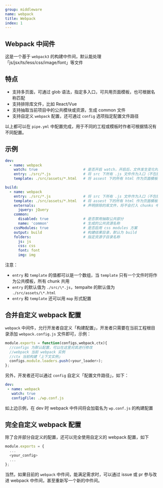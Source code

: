 ```yaml
---
group: middleware
name: webpack
title: Webpack
index: 1
---
```


## Webpack 中间件

这是一个基于 `webpack3` 的构建中件间，默认能处理「js/jsx/ts/less/css/image/font」等文件

## 特点
- 支持多页面，可通过 glob 语法，指定多入口，可共用页面模板，也可根据名称匹配
- 支持排除库文件，比如 React/Vue
- 支持抽取当前项目中的公共模块或资源，生成 common 文件
- 支持自定义 `webpack` 配置，还可通过 `config` 选项指定配置文件路径

以上都可以在 `pipe.yml` 中配置完成，用于不同的工程或模板时作者可根据情况有不同配置。

## 示例
```yml
dev:
  - name: webpack
    watch: true                     # 是否开启 watch，开启后，文件发生变化时将会实时增量编译
    entry: ./src/*.js               # 将 src 下所有 .js 文件作为入口（不包括子目录中的 js,）
    template: ./src/assets/*.html   # 将 assest 下的所有 html 作为页面模板 

build:
  - name: webpack
    entry: ./src/*.js               # 将 src 下所有 .js 文件作为入口（不包括子目录中的 js,）
    template: ./src/assets/*.html   # 将 assest 下的所有 html 作为页面模板 
    externals:                      # 声明排除的库文件，将不会打入 chunks 中
      jquery: jQuery 
    common:
      disabled: true                # 是否禁用抽取公共部分
      name: 'common'                # 生成的公共资源名称
    cssModules: true                # 是否启用 css modules 方案
    output: build                   # 构建结果目录，默认为 build
    folders:                        # 指定资源子目录名称
      js: js
      css: css
      font: font
      img: img
``` 

注意：
- `entry` 和 `template` 的值都可以是一个数组，当 `template` 只有一个文件时将作为公共模板，所有 chunk 共用
- `entry` 的默认值为 `./src/\*.js`，tempalte 的默认值为 `./src/assets/\*.html`
- `entry` 和 `template` 还可以用 `map` 形式配置

## 合并自定义 webpack 配置
 `webpack` 中间件，允行开发者自定义「构建配置」，开发者只需要在当前工程根目录添加 `webpack.config.js` 文件即可，示例：
 
 ```js
 module.exports = function(configs,webpack,ctx){
   //configs 为默认配置，可以在这里对其进行修改
   //webpack 当前 webpack 实例
   //ctx 当前构建「上下文实例」
   configs.module.loaders.push(<your_loader>);
 };
 ```

 另外，开发者还可以通过 `config` 自定义「配置文件路径」，如下：

 ```yml
 dev:
  - name: webpack
    watch: true
    configFile: ./wp.conf.js
 ```

 如上边示例，在 dev 时 webpack 中件间将会加载名为 `wp.conf.js` 的构建配置

 ## 完全自定义 webpack 配置

 除了合并部分自定义的配置，还可以完全使用自定义的 webpack 配置，如下

 ```js
 module.exports = {
   ...
   <your_config>
   ...
 };
 ```

 当然，如果目前的 `webpack` 中件间，能满足需求时，可以通过 issue 或 pr 参与改进 webpack 中件间，甚至重新写一个新的中件间。